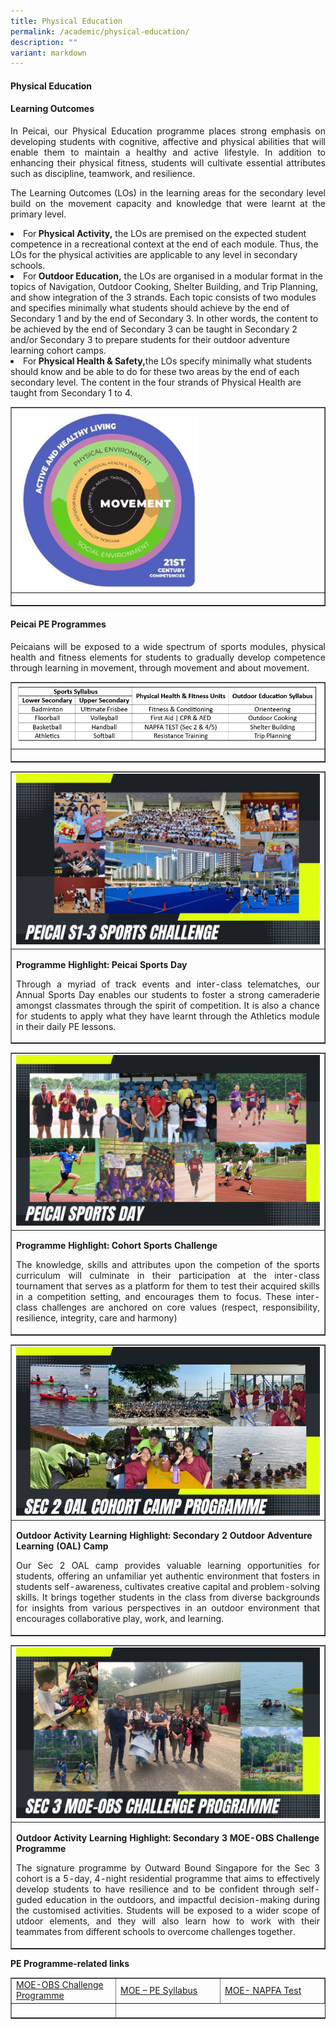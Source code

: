 ```yaml
---
title: Physical Education
permalink: /academic/physical-education/
description: ""
variant: markdown
---
```

<h4><strong>Physical Education </strong></h4>
<h4><strong>Learning Outcomes</strong></h4>
<p></p><p align="justify">In Peicai, our Physical Education programme places strong emphasis on developing students with cognitive, affective and physical abilities that will enable them to maintain a healthy and active lifestyle. In addition to enhancing their physical fitness, students will cultivate essential attributes such as discipline, teamwork, and resilience.</p>
<p></p><p align="justify">The Learning Outcomes (LOs) in the learning areas for the secondary level build on the movement capacity and knowledge that were learnt at the primary level.<br></p><li>For<b> Physical Activity,</b> the LOs are premised on the expected student competence in a recreational context at the end of each module. Thus, the LOs for the physical activities are applicable to any level in secondary schools.<br></li><li>For<b> Outdoor Education,</b> the LOs are organised in a modular format in the topics of Navigation, Outdoor Cooking, Shelter Building, and Trip Planning, and show integration of the 3 strands. Each topic consists of two modules and specifies minimally what students should achieve by the end of Secondary 1 and by the end of Secondary 3. In other words, the content to be achieved by the end of Secondary 3 can be taught in Secondary 2 and/or Secondary 3 to prepare students for their outdoor adventure learning cohort camps.<br></li><li>For<b> Physical Health &amp; Safety,</b>the LOs specify minimally what students should know and be able to do for these two areas by the end of each secondary level. The content in the four strands of Physical Health are taught from Secondary 1 to 4.<br></li><p></p>
<table style="border-collapse: collapse; width: 100%;" border="1">
<tbody>
<tr>
<td style="width: 33.3333%;"><img style="width: 60%;" src="/images/Physical_Education_1.jpg"></td>
</tr>
<tr>
<td style="width: 33.3333%;"><p style="text-align: center;"></p></td>
</tr>
</tbody>
</table>
<p></p><h4><strong>Peicai PE Programmes</strong></h4>
<p></p><p align="justify">Peicaians will be exposed to a wide spectrum of sports modules, physical health and fitness elements for students to gradually develop competence through learning in movement, through movement and about movement.</p>
<table style="border-collapse: collapse; width: 100%;" border="1">
<tbody>
<tr>
<td style="width: 33.3333%;"><img style="width: 100%;" src="/images/Physical_Education_2.JPG"></td>
</tr>
<tr>
<td style="width: 33.3333%;"><p style="text-align: center;"></p></td>
</tr>
</tbody>
</table>
<table style="border-collapse: collapse; width: 100%;" border="1">
<tbody>
<tr>
<td style="width: 33.3333%;"><img style="width: 100%;" src="/images/Physical_Education_3.jpg"></td>
</tr>
<tr>
<td style="width: 33.3333%;"><p style="text-align: center;"></p><b>Programme Highlight: Peicai Sports Day</b><br><p></p><p align="justify">Through a myriad of track events and inter-class telematches, our Annual Sports Day enables our students to foster a strong cameraderie amongst classmates through the spirit of competition. It is also a chance for students to apply what they have learnt through the Athletics module in their daily PE lessons.</p></td>
</tr>
</tbody>
</table>
<table style="border-collapse: collapse; width: 100%;" border="1">
<tbody>
<tr>
<td style="width: 33.3333%;"><img style="width: 100%;" src="/images/Physical_Education_4.jpg"></td>
</tr>
<tr>
<td style="width: 33.3333%;"><p style="text-align: center;"></p><b>Programme Highlight: Cohort Sports Challenge</b><br><p></p><p align="justify">The knowledge, skills and attributes upon the competion of the sports curriculum will culminate in their participation at the inter-class tournament that serves as a platform for them to test their acquired skills in a competition setting, and encourages them to focus. These inter-class challenges are anchored on core values (respect, responsibility, resilience, integrity, care and harmony)</p></td>
</tr>
</tbody>
</table>
<table style="border-collapse: collapse; width: 100%;" border="1">
<tbody>
<tr>
<td style="width: 33.3333%;"><img style="width: 100%;" src="/images/Physical_Education_5.jpg"></td>
</tr>
<tr>
<td style="width: 33.3333%;"><p style="text-align: center;"></p><b>Outdoor Activity Learning Highlight: Secondary 2 Outdoor Adventure Learning (OAL) Camp</b><br><p></p><p align="justify">Our Sec 2 OAL camp provides valuable learning opportunities for students, offering an unfamiliar yet authentic environment that fosters in students self-awareness, cultivates creative capital and problem-solving skills. It brings together students in the class from diverse backgrounds for insights from various perspectives in an outdoor environment that encourages collaborative play, work, and learning.</p></td>
</tr>
</tbody>
</table>
<table style="border-collapse: collapse; width: 100%;" border="1">
<tbody>
<tr>
<td style="width: 33.3333%;"><img style="width: 100%;" src="/images/Physical_Education_6.jpg"></td>
</tr>
<tr>
<td style="width: 33.3333%;"><p style="text-align: center;"></p><b>Outdoor Activity Learning Highlight: Secondary 3 MOE-OBS Challenge Programme</b><br><p></p><p align="justify">The signature programme by Outward Bound Singapore for the Sec 3 cohort is a 5-day, 4-night residential programme that aims to effectively develop students to have resilience and to be confident through self-guded education in the outdoors, and impactful decision-making during the customised activities.  Students will be exposed to a wider scope of utdoor elements, and they will also learn how to work with their teammates from different schools to overcome challenges together.</p></td>
</tr>
</tbody>
</table>
<p><b>PE Programme-related links</b></p>
<table style="border-collapse: collapse; width: 100%;" border="1">
<tbody>
<tr>
<td style="width: 33.3333%;"><a href="https://www.nyc.gov.sg/obs/programmes/moe-obs-challenge-programme" target="_blank" rel="noopener">MOE-OBS Challenge Programme</a></td>
<td style="width: 33.3333%;"><a href="https://www.moe.gov.sg/-/media/files/secondary/syllabuses/pe/physical_education_syllabus_2014.pdf" target="_blank" rel="noopener">MOE – PE Syllabus</a></td>
<td style="width: 33.3333%;"><a href="https://www.moe.gov.sg/faq?categoryid=9DB054E97C364732865169337F0BD1F6&amp;faqid=82C93B505547425F87B4CC0C17A085B2" target="_blank" rel="noopener">MOE- NAPFA Test</a></td>
</tr>
<tr><td style="width: 33.3333%;">&nbsp;</td>
</tr>
</tbody>
</table>